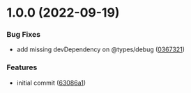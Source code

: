 # 1.0.0 (2022-09-19)


### Bug Fixes

* add missing devDependency on @types/debug ([0367321](https://github.com/versori/spa-server/commit/0367321f04ce0aec34c6eff266d7da2f693df556))


### Features

* initial commit ([63086a1](https://github.com/versori/spa-server/commit/63086a1c43487ffbdac7d2513e5fece7169d25ac))
